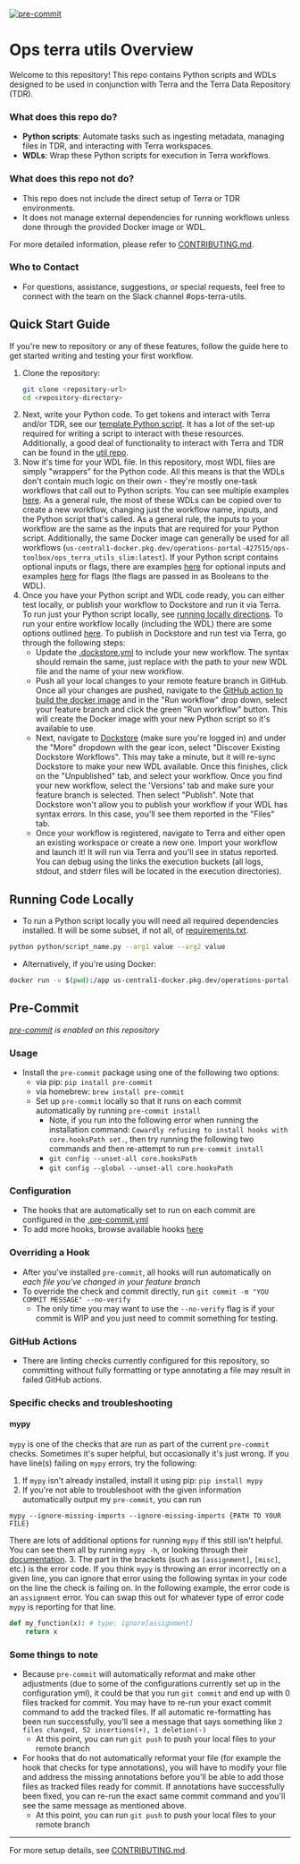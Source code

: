[![pre-commit](https://img.shields.io/badge/pre--commit-enabled-brightgreen?logo=pre-commit)](https://github.com/pre-commit/pre-commit)

# Ops terra utils Overview

Welcome to this repository! This repo contains Python scripts and WDLs designed to be used in conjunction with Terra and the Terra Data Repository (TDR).

### What does this repo do?

- **Python scripts**: Automate tasks such as ingesting metadata, managing files in TDR, and interacting with Terra workspaces.
- **WDLs**: Wrap these Python scripts for execution in Terra workflows.

### What does this repo not do?

- This repo does not include the direct setup of Terra or TDR environments.
- It does not manage external dependencies for running workflows unless done through the provided Docker image or WDL.

For more detailed information, please refer to [CONTRIBUTING.md](CONTRIBUTING.md).

### Who to Contact
- For questions, assistance, suggestions, or special requests, feel free to connect with the team on the Slack channel #ops-terra-utils.

## Quick Start Guide
If you're new to repository or any of these features, follow the guide here to get started writing and testing your first workflow.

1. Clone the repository:
   ```bash
   git clone <repository-url>
   cd <repository-directory>
2. Next, write your Python code. To get tokens and interact with Terra and/or TDR, see our [template Python script](python/template_script.py). It has a lot of the set-up required for writing a script to interact with these resources. Additionally, a good deal of functionality to interact with Terra and TDR can be found in the [util repo](https://github.com/broadinstitute/ops_util_module).
3. Now it's time for your WDL file. In this repository, most WDL files are simply "wrappers" for the Python code. All this means is that the WDLs don't contain much logic on their own - they're mostly one-task workflows that call out to Python scripts. You can see multiple examples [here](/wdl). As a general rule, the most of these WDLs can be copied over to create a new workflow, changing just the workflow name, inputs, and the Python script that's called. As a general rule, the inputs to your workflow are the same as the inputs that are required for your Python script. Additionally, the same Docker image can generally be used for all workflows (`us-central1-docker.pkg.dev/operations-portal-427515/ops-toolbox/ops_terra_utils_slim:latest`). If your Python script contains optional inputs or flags, there are examples [here](https://github.com/broadinstitute/ops-terra-utils/blob/ad31bc643ddb3adbd6af9500f7e3e732d9cc5fa1/wdl/CopyDataset/CopyDataset.wdl#L51-L53) for optional inputs and examples [here](https://github.com/broadinstitute/ops-terra-utils/blob/ad31bc643ddb3adbd6af9500f7e3e732d9cc5fa1/wdl/CopyDataset/CopyDataset.wdl#L54-L55) for flags (the flags are passed in as Booleans to the WDL).
4. Once you have your Python script and WDL code ready, you can either test locally, or publish your workflow to Dockstore and run it via Terra. To run just your Python script locally, see [running locally directions](#running-code-locally). To run your entire workflow locally (including the WDL) there are some options outlined [here](https://github.com/broadinstitute/ops-terra-utils/blob/ad31bc643ddb3adbd6af9500f7e3e732d9cc5fa1/CONTRIBUTING.md#testing-wdls-locally). To publish in Dockstore and run test via Terra, go through the following steps:
    * Update the [.dockstore.yml](.dockstore.yml) to include your new workflow. The syntax should remain the same, just replace with the path to your new WDL file and the name of your new workflow.
    * Push all your local changes to your remote feature branch in GitHub. Once all your changes are pushed, navigate to the [GitHub action to build the docker image](https://github.com/broadinstitute/ops-terra-utils/actions/workflows/docker-BuildAndPush.yaml) and in the "Run workflow" drop down, select your feature branch and click the green "Run workflow" button. This will create the Docker image with your new Python script so it's available to use.
    * Next, navigate to [Dockstore](https://dockstore.org/my-workflows/github.com/broadinstitute/accessibility_peak_gene_predictor/peak_gene_predictor) (make sure you're logged in) and under the "More" dropdown with the gear icon, select "Discover Existing Dockstore Workflows". This may take a minute, but it will re-sync Dockstore to make your new WDL available. Once this finishes, click on the "Unpublished" tab, and select your workflow. Once you find your new workflow, select the 'Versions' tab and make sure your feature branch is selected. Then select "Publish". Note that Dockstore won't allow you to publish your workflow if your WDL has syntax errors. In this case, you'll see them reported in the "Files" tab.
    * Once your workflow is registered, navigate to Terra and either open an existing workspace or create a new one. Import your workflow and launch it! It will run via Terra and you'll see in status reported. You can debug using the links the execution buckets (all logs, stdout, and stderr files will be located in the execution directories).

## Running Code Locally
- To run a Python script locally you will need all required dependencies installed. It will be some subset, if not all, of [requirements.txt](requirements.txt).
```bash
python python/script_name.py --arg1 value --arg2 value
```
- Alternatively, if you're using Docker:
```bash
docker run -v $(pwd):/app us-central1-docker.pkg.dev/operations-portal-427515/ops-toolbox/ops_terra_utils_slim:latest python /app/script_name.py --arg1 value --arg2 value
```

## Pre-Commit
*[pre-commit](https://pre-commit.com/#intro) is enabled on this repository*

### Usage
* Install the `pre-commit` package using one of the following two options:
  * via pip: `pip install pre-commit`
  * via homebrew: `brew install pre-commit`
  * Set up `pre-commit` locally so that it runs on each commit automatically by running `pre-commit install`
      * Note, if you run into the following error when running the installation command: `Cowardly refusing to install hooks with core.hooksPath set.`, then try running the following two commands and then re-attempt to run `pre-commit install`
    * `git config --unset-all core.hooksPath`
    * `git config --global --unset-all core.hooksPath`

### Configuration
* The hooks that are automatically set to run on each commit are configured in the [.pre-commit.yml](https://github.com/broadinstitute/spitfire/blob/master/.pre-commit-config.yaml)
* To add more hooks, browse available hooks [here](https://pre-commit.com/hooks.html)

### Overriding a Hook
* After you've installed `pre-commit`, all hooks will run automatically on _each file you've changed in your feature branch_
* To override the check and commit directly, run `git commit -m "YOU COMMIT MESSAGE" --no-verify`
  * The only time you may want to use the `--no-verify` flag is if your commit is WIP and you just need to commit something for testing.

### GitHub Actions
* There are linting checks currently configured for this repository, so committing without fully formatting or type annotating a file may result in failed GitHub actions.

### Specific checks and troubleshooting
#### mypy
`mypy` is one of the checks that are run as part of the current `pre-commit` checks. Sometimes it's super helpful, but occasionally it's just wrong. If you have line(s) failing on `mypy` errors, try the following:
1. If `mypy` isn't already installed, install it using pip: `pip install mypy`
2. If you're not able to troubleshoot with the given information automatically output my `pre-commit`, you can run
```commandline
mypy --ignore-missing-imports --ignore-missing-imports {PATH TO YOUR FILE}
```
There are lots of additional options for running `mypy` if this still isn't helpful. You can see them all by running `mypy -h`, or looking through their [documentation](https://mypy.readthedocs.io/en/latest/).
3. The part in the brackets (such as `[assignment]`, `[misc]`, etc.) is the error code. If you think `mypy` is throwing an error incorrectly on a given line, you can ignore that error using the following syntax in your code on the line the check is failing on. In the following example, the error code is an `assignment` error. You can swap this out for whatever type of error code `mypy` is reporting for that line.
```Python
def my_function(x): # type: ignore[assignment]
    return x
```

### Some things to note
* Because `pre-commit` will automatically reformat and make other adjustments (due to some of the configurations currently set up in the configuration yml), it could be that you run `git commit` and end up with 0 files tracked for commit. You may have to re-run your exact commit command to add the tracked files. If all automatic re-formatting has been run successfully, you'll see a message that says something like `2 files changed, 52 insertions(+), 1 deletion(-)`
  * At this point, you can run `git push` to push your local files to your remote branch
* For hooks that do not automatically reformat your file (for example the hook that checks for type annotations), you will have to modify your file and address the missing annotations before you'll be able to add those files as tracked files ready for commit. If annotations have successfully been fixed, you can re-run the exact same commit command and you'll see the same message as mentioned above.
  * At this point, you can run `git push` to push your local files to your remote branch

---

For more setup details, see [CONTRIBUTING.md](CONTRIBUTING.md).
